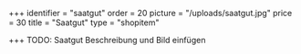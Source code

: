 +++
identifier = "saatgut"
order = 20
picture = "/uploads/saatgut.jpg"
price = 30
title = "Saatgut"
type = "shopitem"

+++
TODO: Saatgut Beschreibung und Bild einfügen